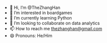 - 👋 Hi, I’m @TheZhangHan
- 👀 I’m interested in boardgames
- 🌱 I’m currently learning Python
- 💞️ I’m looking to collaborate on data analytics
- 📫 How to reach me thezhanghan@gmail.com
- 😄 Pronouns: He/Him


<!---
TheZhangHan/TheZhangHan is a ✨ special ✨ repository because its `README.md` (this file) appears on your GitHub profile.
You can click the Preview link to take a look at your changes.
--->
